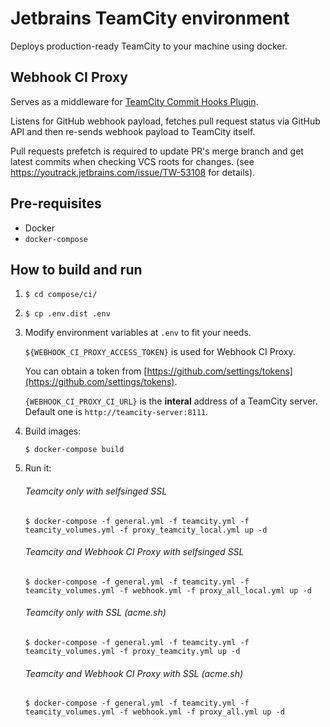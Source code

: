 # Jetbrains TeamCity environment

Deploys production-ready TeamCity to your machine using docker.
 
## Webhook CI Proxy

Serves as a middleware for [TeamCity Commit Hooks Plugin](https://github.com/JetBrains/teamcity-commit-hooks).

Listens for GitHub webhook payload, fetches pull request status via GitHub API and then re-sends webhook payload to TeamCity itself.

Pull requests prefetch is required to update PR's merge branch and get latest commits when checking VCS roots for changes.
(see https://youtrack.jetbrains.com/issue/TW-53108 for details).

## Pre-requisites

* Docker
* `docker-compose`

## How to build and run

1. `$ cd compose/ci/`

1. `$ cp .env.dist .env`

1. Modify environment variables at `.env` to fit your needs.

    `${WEBHOOK_CI_PROXY_ACCESS_TOKEN}` is used for Webhook CI Proxy.

    You can obtain a token from [https://github.com/settings/tokens](https://github.com/settings/tokens).

    `{WEBHOOK_CI_PROXY_CI_URL}` is the **interal** address of a TeamCity server.
    Default one is `http://teamcity-server:8111`.

1. Build images:
    ```
    $ docker-compose build
    ```

1. Run it:

    ###### Teamcity only with selfsinged SSL
    ```
    $ docker-compose -f general.yml -f teamcity.yml -f teamcity_volumes.yml -f proxy_teamcity_local.yml up -d
    ```
   
    ###### Teamcity and Webhook CI Proxy with selfsinged SSL
    ```
    $ docker-compose -f general.yml -f teamcity.yml -f teamcity_volumes.yml -f webhook.yml -f proxy_all_local.yml up -d
    ``` 

    ###### Teamcity only with SSL (acme.sh)
    ```
    $ docker-compose -f general.yml -f teamcity.yml -f teamcity_volumes.yml -f proxy_teamcity.yml up -d
    ```
   
    ###### Teamcity and Webhook CI Proxy with SSL (acme.sh)
    ```
    $ docker-compose -f general.yml -f teamcity.yml -f teamcity_volumes.yml -f webhook.yml -f proxy_all.yml up -d
    ```
